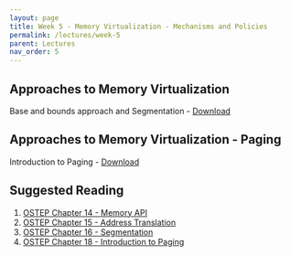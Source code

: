 ```yaml
---
layout: page
title: Week 5 - Memory Virtualization - Mechanisms and Policies
permalink: /lectures/week-5
parent: Lectures
nav_order: 5
---
```


## Approaches to Memory Virtualization

Base and bounds approach and Segmentation - [Download](https://karthikv1392.github.io/cs3301_osn/slides/OSN_L09.pdf)

## Approaches to Memory Virtualization - Paging

Introduction to Paging - [Download](https://karthikv1392.github.io/cs3301_osn/slides/OSN_L10.pdf)


## Suggested Reading

1. [OSTEP Chapter 14 - Memory API](https://pages.cs.wisc.edu/~remzi/OSTEP/vm-api.pdf)
2. [OSTEP Chapter 15 - Address Translation](https://pages.cs.wisc.edu/~remzi/OSTEP/vm-mechanism.pdf)
3. [OSTEP Chapter 16 - Segmentation](https://pages.cs.wisc.edu/~remzi/OSTEP/vm-segmentation.pdf)
4. [OSTEP Chapter 18 - Introduction to Paging](https://pages.cs.wisc.edu/~remzi/OSTEP/vm-page.pdf)
